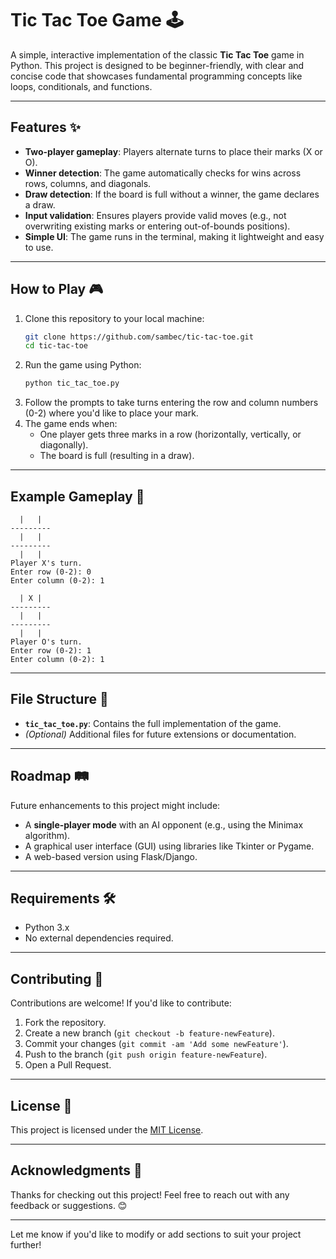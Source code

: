 # Tic Tac Toe Game 🕹️

A simple, interactive implementation of the classic **Tic Tac Toe** game in Python. This project is designed to be beginner-friendly, with clear and concise code that showcases fundamental programming concepts like loops, conditionals, and functions.

---

## Features ✨

- **Two-player gameplay**: Players alternate turns to place their marks (X or O).
- **Winner detection**: The game automatically checks for wins across rows, columns, and diagonals.
- **Draw detection**: If the board is full without a winner, the game declares a draw.
- **Input validation**: Ensures players provide valid moves (e.g., not overwriting existing marks or entering out-of-bounds positions).
- **Simple UI**: The game runs in the terminal, making it lightweight and easy to use.

---

## How to Play 🎮

1. Clone this repository to your local machine:
   ```bash
   git clone https://github.com/sambec/tic-tac-toe.git
   cd tic-tac-toe
   ```
2. Run the game using Python:
   ```bash
   python tic_tac_toe.py
   ```
3. Follow the prompts to take turns entering the row and column numbers (0-2) where you'd like to place your mark.
4. The game ends when:
   - One player gets three marks in a row (horizontally, vertically, or diagonally).
   - The board is full (resulting in a draw).

---

## Example Gameplay 🎲

```
  |   |  
---------
  |   |  
---------
  |   |  
Player X's turn.
Enter row (0-2): 0
Enter column (0-2): 1

  | X |  
---------
  |   |  
---------
  |   |  
Player O's turn.
Enter row (0-2): 1
Enter column (0-2): 1
```

---

## File Structure 📂

- **`tic_tac_toe.py`**: Contains the full implementation of the game.
- *(Optional)* Additional files for future extensions or documentation.

---

## Roadmap 🛤️

Future enhancements to this project might include:
- A **single-player mode** with an AI opponent (e.g., using the Minimax algorithm).
- A graphical user interface (GUI) using libraries like Tkinter or Pygame.
- A web-based version using Flask/Django.

---

## Requirements 🛠️

- Python 3.x
- No external dependencies required.

---

## Contributing 🤝

Contributions are welcome! If you'd like to contribute:
1. Fork the repository.
2. Create a new branch (`git checkout -b feature-newFeature`).
3. Commit your changes (`git commit -am 'Add some newFeature'`).
4. Push to the branch (`git push origin feature-newFeature`).
5. Open a Pull Request.

---

## License 📄

This project is licensed under the [MIT License](LICENSE).

---

## Acknowledgments 🙌

Thanks for checking out this project! Feel free to reach out with any feedback or suggestions. 😊

---

Let me know if you'd like to modify or add sections to suit your project further!